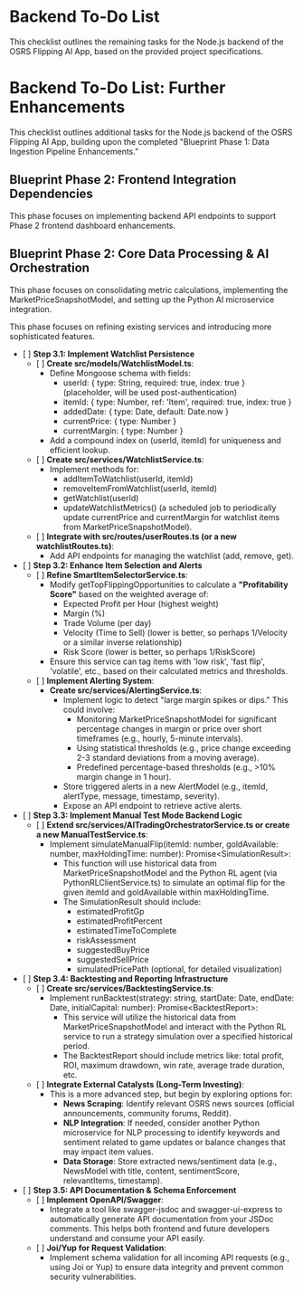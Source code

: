 # **Backend To-Do List**

This checklist outlines the remaining tasks for the Node.js backend of the OSRS Flipping AI App, based on the provided project specifications.

# **Backend To-Do List: Further Enhancements**

This checklist outlines additional tasks for the Node.js backend of the OSRS Flipping AI App, building upon the completed "Blueprint Phase 1: Data Ingestion Pipeline Enhancements."

## **Blueprint Phase 2: Frontend Integration Dependencies**

This phase focuses on implementing backend API endpoints to support Phase 2 frontend dashboard enhancements.


## **Blueprint Phase 2: Core Data Processing & AI Orchestration**

This phase focuses on consolidating metric calculations, implementing the MarketPriceSnapshotModel, and setting up the Python AI microservice integration.


This phase focuses on refining existing services and introducing more sophisticated features.

* \[ \] **Step 3.1: Implement Watchlist Persistence**  
  * \[ \] **Create src/models/WatchlistModel.ts**:  
    * Define Mongoose schema with fields:  
      * userId: { type: String, required: true, index: true } (placeholder, will be used post-authentication)  
      * itemId: { type: Number, ref: 'Item', required: true, index: true }  
      * addedDate: { type: Date, default: Date.now }  
      * currentPrice: { type: Number }  
      * currentMargin: { type: Number }  
    * Add a compound index on (userId, itemId) for uniqueness and efficient lookup.  
  * \[ \] **Create src/services/WatchlistService.ts**:  
    * Implement methods for:  
      * addItemToWatchlist(userId, itemId)  
      * removeItemFromWatchlist(userId, itemId)  
      * getWatchlist(userId)  
      * updateWatchlistMetrics() (a scheduled job to periodically update currentPrice and currentMargin for watchlist items from MarketPriceSnapshotModel).  
  * \[ \] **Integrate with src/routes/userRoutes.ts (or a new watchlistRoutes.ts)**:  
    * Add API endpoints for managing the watchlist (add, remove, get).  
* \[ \] **Step 3.2: Enhance Item Selection and Alerts**  
  * \[ \] **Refine SmartItemSelectorService.ts**:  
    * Modify getTopFlippingOpportunities to calculate a **"Profitability Score"** based on the weighted average of:  
      * Expected Profit per Hour (highest weight)  
      * Margin (%)  
      * Trade Volume (per day)  
      * Velocity (Time to Sell) (lower is better, so perhaps 1/Velocity or a similar inverse relationship)  
      * Risk Score (lower is better, so perhaps 1/RiskScore)  
    * Ensure this service can tag items with 'low risk', 'fast flip', 'volatile', etc., based on their calculated metrics and thresholds.  
  * \[ \] **Implement Alerting System**:  
    * **Create src/services/AlertingService.ts**:  
      * Implement logic to detect "large margin spikes or dips." This could involve:  
        * Monitoring MarketPriceSnapshotModel for significant percentage changes in margin or price over short timeframes (e.g., hourly, 5-minute intervals).  
        * Using statistical thresholds (e.g., price change exceeding 2-3 standard deviations from a moving average).  
        * Predefined percentage-based thresholds (e.g., \>10% margin change in 1 hour).  
      * Store triggered alerts in a new AlertModel (e.g., itemId, alertType, message, timestamp, severity).  
      * Expose an API endpoint to retrieve active alerts.  
* \[ \] **Step 3.3: Implement Manual Test Mode Backend Logic**  
  * \[ \] **Extend src/services/AITradingOrchestratorService.ts or create a new ManualTestService.ts**:  
    * Implement simulateManualFlip(itemId: number, goldAvailable: number, maxHoldingTime: number): Promise\<SimulationResult\>:  
      * This function will use historical data from MarketPriceSnapshotModel and the Python RL agent (via PythonRLClientService.ts) to simulate an optimal flip for the given itemId and goldAvailable within maxHoldingTime.  
      * The SimulationResult should include:  
        * estimatedProfitGp  
        * estimatedProfitPercent  
        * estimatedTimeToComplete  
        * riskAssessment  
        * suggestedBuyPrice  
        * suggestedSellPrice  
        * simulatedPricePath (optional, for detailed visualization)  
* \[ \] **Step 3.4: Backtesting and Reporting Infrastructure**  
  * \[ \] **Create src/services/BacktestingService.ts**:  
    * Implement runBacktest(strategy: string, startDate: Date, endDate: Date, initialCapital: number): Promise\<BacktestReport\>:  
      * This service will utilize the historical data from MarketPriceSnapshotModel and interact with the Python RL service to run a strategy simulation over a specified historical period.  
      * The BacktestReport should include metrics like: total profit, ROI, maximum drawdown, win rate, average trade duration, etc.  
  * \[ \] **Integrate External Catalysts (Long-Term Investing)**:  
    * This is a more advanced step, but begin by exploring options for:  
      * **News Scraping**: Identify relevant OSRS news sources (official announcements, community forums, Reddit).  
      * **NLP Integration**: If needed, consider another Python microservice for NLP processing to identify keywords and sentiment related to game updates or balance changes that may impact item values.  
      * **Data Storage**: Store extracted news/sentiment data (e.g., NewsModel with title, content, sentimentScore, relevantItems, timestamp).  
* \[ \] **Step 3.5: API Documentation & Schema Enforcement**  
  * \[ \] **Implement OpenAPI/Swagger**:  
    * Integrate a tool like swagger-jsdoc and swagger-ui-express to automatically generate API documentation from your JSDoc comments. This helps both frontend and future developers understand and consume your API easily.  
  * \[ \] **Joi/Yup for Request Validation**:  
    * Implement schema validation for all incoming API requests (e.g., using Joi or Yup) to ensure data integrity and prevent common security vulnerabilities.